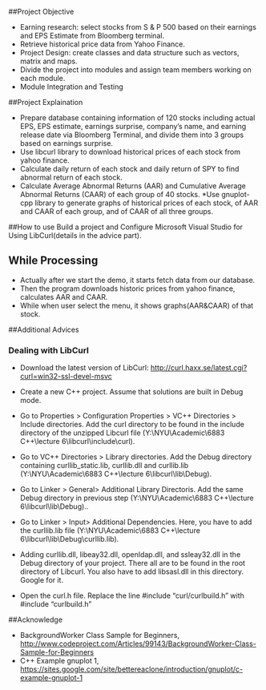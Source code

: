 
##Project Objective
* Earning research: select stocks from S & P 500 based on their earnings and EPS Estimate from Bloomberg terminal. 
* Retrieve historical price data from Yahoo Finance.
* Project Design: create classes and data structure such as vectors, matrix and maps. 
* Divide the project into modules and assign team members working on each module.
* Module Integration and Testing


##Project Explaination
* Prepare database containing information of 120 stocks including actual EPS, EPS estimate, earnings surprise, company’s name, and earning release date via Bloomberg Terminal, and divide them into 3 groups based on earnings surprise.
* Use libcurl library to download historical prices of each stock from yahoo finance.
* Calculate daily return of each stock and daily return of SPY to find abnormal return of each stock.
* Calculate Average Abnormal Returns (AAR) and Cumulative Average Abnormal Returns (CAAR) of each group of 40 stocks.
*Use gnuplot-cpp library to generate graphs of historical prices of each stock, of AAR and CAAR of each group, and of CAAR of all three groups.

##How to use
Build a project and Configure Microsoft Visual Studio for Using LibCurl(details in the advice part).

## While Processing 
* Actually after we start the demo, it starts fetch data from our database. 
* Then the program downloads historic prices from yahoo finance, calculates AAR and CAAR.
* While when user select the menu, it shows graphs(AAR&CAAR) of that stock.


##Additional Advices
### Dealing with LibCurl

* Download the latest version of LibCurl:
http://curl.haxx.se/latest.cgi?curl=win32-ssl-devel-msvc

* Create a new C++ project. Assume that solutions are built in Debug mode.

* Go to Properties > Configuration Properties > VC++ Directories > Include directories. Add the curl directory to be found in the include directory of the unzipped Libcurl file (Y:\NYU\Academic\6883 C++\lecture 6\libcurl\include\curl).

* Go to VC++ Directories > Library directories. Add the Debug directory containing curllib_static.lib, curllib.dll and curllib.lib (Y:\NYU\Academic\6883 C++\lecture 6\libcurl\lib\Debug).

* Go to Linker > General> Additional Library Directoris. Add the same Debug directory in previous step (Y:\NYU\Academic\6883 C++\lecture 6\libcurl\lib\Debug)..

* Go to Linker > Input> Additional Dependencies. Here, you have to add the curllib.lib file (Y:\NYU\Academic\6883 C++\lecture 6\libcurl\lib\Debug\curllib.lib). 

* Adding curllib.dll, libeay32.dll, openldap.dll, and ssleay32.dll in the Debug directory of your project. There all are to be found in the root directory of Libcurl. You also have to add libsasl.dll in this directory. Google for it.

* Open the curl.h file. Replace the line #include “curl/curlbuild.h” with #include “curlbuild.h”



##Acknowledge

* BackgroundWorker Class Sample for Beginners, 
http://www.codeproject.com/Articles/99143/BackgroundWorker-Class-Sample-for-Beginners
* C++ Example gnuplot 1, https://sites.google.com/site/bettereaclone/introduction/gnuplot/c-example-gnuplot-1


